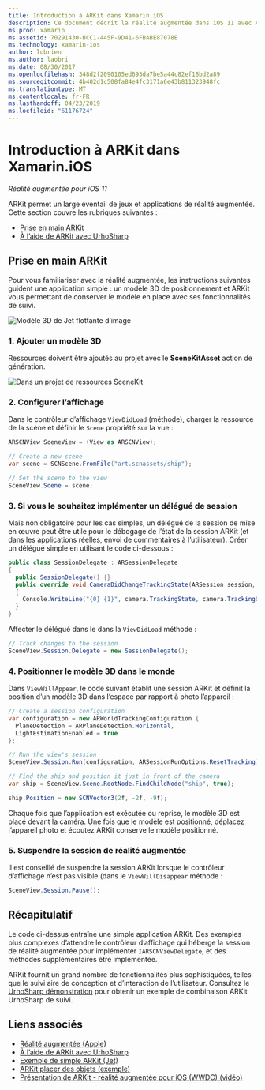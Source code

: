 ```yaml
---
title: Introduction à ARKit dans Xamarin.iOS
description: Ce document décrit la réalité augmentée dans iOS 11 avec ARKit. Il explique comment ajouter un modèle 3D à une application, configurer l’affichage, implémenter un délégué de la session, positionner le modèle 3D dans le monde et suspendre la session de réalité augmentée.
ms.prod: xamarin
ms.assetid: 70291430-BCC1-445F-9D41-6FBABE87078E
ms.technology: xamarin-ios
author: lobrien
ms.author: laobri
ms.date: 08/30/2017
ms.openlocfilehash: 348d2f2090105ed693da7be5a44c82ef18bd2a89
ms.sourcegitcommit: 4b402d1c508fa84e4fc3171a6e43b811323948fc
ms.translationtype: MT
ms.contentlocale: fr-FR
ms.lasthandoff: 04/23/2019
ms.locfileid: "61176724"
---
```

# <a name="introduction-to-arkit-in-xamarinios"></a>Introduction à ARKit dans Xamarin.iOS

_Réalité augmentée pour iOS 11_

ARKit permet un large éventail de jeux et applications de réalité augmentée. Cette section couvre les rubriques suivantes :

- [Prise en main ARKit](#gettingstarted)
- [À l’aide de ARKit avec UrhoSharp](urhosharp.md)

<a name="gettingstarted" />

## <a name="getting-started-with-arkit"></a>Prise en main ARKit

Pour vous familiariser avec la réalité augmentée, les instructions suivantes guident une application simple : un modèle 3D de positionnement et ARKit vous permettant de conserver le modèle en place avec ses fonctionnalités de suivi.

![Modèle 3D de Jet flottante d’image](images/jet-sml.png)

### <a name="1-add-a-3d-model"></a>1. Ajouter un modèle 3D

Ressources doivent être ajoutés au projet avec le **SceneKitAsset** action de génération.

![Dans un projet de ressources SceneKit](images/scene-assets.png)


### <a name="2-configure-the-view"></a>2. Configurer l’affichage

Dans le contrôleur d’affichage `ViewDidLoad` (méthode), charger la ressource de la scène et définir le `Scene` propriété sur la vue :

```csharp
ARSCNView SceneView = (View as ARSCNView);

// Create a new scene
var scene = SCNScene.FromFile("art.scnassets/ship");

// Set the scene to the view
SceneView.Scene = scene;
```

### <a name="3-optionally-implement-a-session-delegate"></a>3. Si vous le souhaitez implémenter un délégué de session

Mais non obligatoire pour les cas simples, un délégué de la session de mise en œuvre peut être utile pour le débogage de l’état de la session ARKit (et dans les applications réelles, envoi de commentaires à l’utilisateur). Créer un délégué simple en utilisant le code ci-dessous :

```csharp
public class SessionDelegate : ARSessionDelegate
{
  public SessionDelegate() {}
  public override void CameraDidChangeTrackingState(ARSession session, ARCamera camera)
  {
    Console.WriteLine("{0} {1}", camera.TrackingState, camera.TrackingStateReason);
  }
}
```

Affecter le délégué dans le dans la `ViewDidLoad` méthode :

```csharp
// Track changes to the session
SceneView.Session.Delegate = new SessionDelegate();
```

### <a name="4-position-the-3d-model-in-the-world"></a>4. Positionner le modèle 3D dans le monde

Dans `ViewWillAppear`, le code suivant établit une session ARKit et définit la position d’un modèle 3D dans l’espace par rapport à photo l’appareil :

```csharp
// Create a session configuration
var configuration = new ARWorldTrackingConfiguration {
  PlaneDetection = ARPlaneDetection.Horizontal,
  LightEstimationEnabled = true
};

// Run the view's session
SceneView.Session.Run(configuration, ARSessionRunOptions.ResetTracking);

// Find the ship and position it just in front of the camera
var ship = SceneView.Scene.RootNode.FindChildNode("ship", true);

ship.Position = new SCNVector3(2f, -2f, -9f);
```

Chaque fois que l’application est exécutée ou reprise, le modèle 3D est placé devant la caméra. Une fois que le modèle est positionné, déplacez l’appareil photo et écoutez ARKit conserve le modèle positionné.

### <a name="5-pause-the-augmented-reality-session"></a>5. Suspendre la session de réalité augmentée

Il est conseillé de suspendre la session ARKit lorsque le contrôleur d’affichage n’est pas visible (dans le `ViewWillDisappear` méthode :

```csharp
SceneView.Session.Pause();
```

## <a name="summary"></a>Récapitulatif

Le code ci-dessus entraîne une simple application ARKit. Des exemples plus complexes d’attendre le contrôleur d’affichage qui héberge la session de réalité augmentée pour implémenter `IARSCNViewDelegate`, et des méthodes supplémentaires être implémentée.

ARKit fournit un grand nombre de fonctionnalités plus sophistiquées, telles que le suivi aire de conception et d’interaction de l’utilisateur. Consultez le [UrhoSharp démonstration](urhosharp.md) pour obtenir un exemple de combinaison ARKit UrhoSharp de suivi.


## <a name="related-links"></a>Liens associés

- [Réalité augmentée (Apple)](https://developer.apple.com/arkit/)
- [À l’aide de ARKit avec UrhoSharp](urhosharp.md)
- [Exemple de simple ARKit (Jet)](https://developer.xamarin.com/samples/monotouch/ios11/ARKitSample/)
- [ARKit placer des objets (exemple)](https://developer.xamarin.com/samples/monotouch/ios11/ARKitPlacingObjects/)
- [Présentation de ARKit - réalité augmentée pour iOS (WWDC) (vidéo)](https://developer.apple.com/videos/play/wwdc2017/602/)
